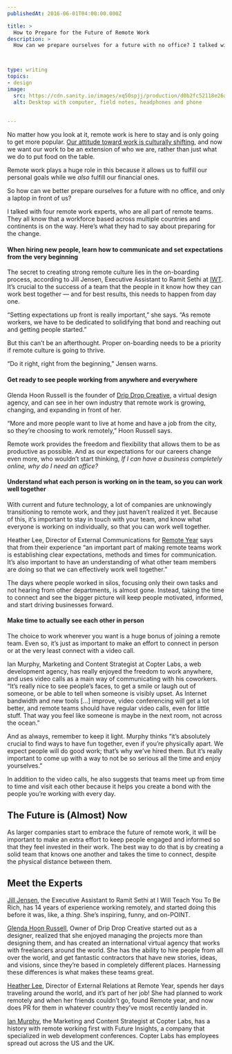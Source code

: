 ```yaml
---
publishedAt: 2016-06-01T04:00:00.000Z

title: >
  How to Prepare for the Future of Remote Work
description: >
  How can we prepare ourselves for a future with no office? I talked with four remote work experts, and here's what they had to say.



type: writing
topics:
- design
image:
  src: https://cdn.sanity.io/images/xq50spjj/production/d0b2fc52118e26adc64c98913f0457c2c0aa9aea-3253x5000.jpg
  alt: Desktop with computer, field notes, headphones and phone
  
  
---
```


No matter how you look at it, remote work is here to stay and is only going to get more popular. [Our attitude toward work is culturally shifting](http://www.fastcompany.com/3054546/the-future-of-work/the-four-trends-that-will-change-the-way-we-work-by-2021), and now we want our work to be an extension of who we are, rather than just what we do to put food on the table.

Remote work plays a huge role in this because it allows us to fulfill our personal goals while we _also_ fulfill our financial ones.

So how can we better prepare ourselves for a future with no office, and only a laptop in front of us?

I talked with four remote work experts, who are all part of remote teams. They all know that a workforce based across multiple countries and continents is on the way. Here’s what they had to say about preparing for the change.

#### When hiring new people, learn how to communicate and set expectations from the very beginning 

The secret to creating strong remote culture lies in the on-boarding process, according to Jill Jensen, Executive Assistant to Ramit Sethi at [IWT](http://www.iwillteachyoutoberich.com/home9/). It’s crucial to the success of a team that the people in it know how they can work best together — and for best results, this needs to happen from day one.

“Setting expectations up front is really important,” she says. “As remote workers, we have to be dedicated to solidifying that bond and reaching out and getting people started.”

But this can’t be an afterthought. Proper on-boarding needs to be a priority if remote culture is going to thrive.

“Do it right, right from the beginning,” Jensen warns.

#### Get ready to see people working from anywhere and everywhere 

Glenda Hoon Russell is the founder of [Drip Drop Creative](http://dripdropcreative.com/), a virtual design agency, and can see in her own industry that remote work is growing, changing, and expanding in front of her.

“More and more people want to live at home and have a job from the city, so they’re choosing to work remotely,” Hoon Russell says.

Remote work provides the freedom and flexibility that allows them to be as productive as possible. And as our expectations for our careers change even more, who wouldn’t start thinking, _If I can have a business completely online, why do I need an office?_

#### Understand what each person is working on in the team, so you can work well together 

With current and future technology, a lot of companies are unknowingly transitioning to remote work, and they just haven’t realized it yet. Because of this, it’s important to stay in touch with your team, and know what everyone is working on individually, so that you can work well together.

Heather Lee, Director of External Communications for [Remote Year](http://www.remoteyear.com/) says that from their experience “an important part of making remote teams work is establishing clear expectations, methods and times for communication. It’s also important to have an understanding of what other team members are doing so that we can effectively work well together.”

The days where people worked in silos, focusing only their own tasks and not hearing from other departments, is almost gone. Instead, taking the time to connect and see the bigger picture will keep people motivated, informed, and start driving businesses forward.

#### Make time to actually see each other in person 

The choice to work wherever you want is a huge bonus of joining a remote team. Even so, it’s just as important to make an effort to connect in person or at the very least connect with a video call.

Ian Murphy, Marketing and Content Strategist at Copter Labs, a web development agency, has really enjoyed the freedom to work anywhere, and uses video calls as a main way of communicating with his coworkers. “It’s really nice to see people’s faces, to get a smile or laugh out of someone, or be able to tell when someone is visibly upset. As Internet bandwidth and new tools […] improve, video conferencing will get a lot better, and remote teams should have regular video calls, even for little stuff. That way you feel like someone is maybe in the next room, not across the ocean.”

And as always, remember to keep it light. Murphy thinks “it’s absolutely crucial to find ways to have fun together, even if you’re physically apart. We expect people will do good work; that’s why we’ve hired them. But it’s really important to come up with a way to not be so serious all the time and enjoy yourselves.”

In addition to the video calls, he also suggests that teams meet up from time to time and visit each other because it helps you create a bond with the people you’re working with every day.

## The Future is (Almost) Now

As larger companies start to embrace the future of remote work, it will be important to make an extra effort to keep people engaged and informed so that they feel invested in their work. The best way to do that is by creating a solid team that knows one another and takes the time to connect, despite the physical distance between them.

## Meet the Experts

[Jill Jensen](https://www.linkedin.com/in/jilljensen103), the Executive Assistant to Ramit Sethi at I Will Teach You To Be Rich, has 14 years of experience working remotely, and started doing this before it was, like, a _thing_. She’s inspiring, funny, and on-POINT.

[Glenda Hoon Russell](https://www.linkedin.com/in/glendahoonrussell), Owner of Drip Drop Creative started out as a designer, realized that she enjoyed managing the projects more than designing them, and has created an international virtual agency that works with freelancers around the world. She has the ability to hire people from all over the world, and get fantastic contractors that have new stories, ideas, and visions, since they’re based in completely different places. Harnessing these differences is what makes these teams great.

[Heather Lee](https://www.linkedin.com/in/heathhlee), Director of External Relations at Remote Year, spends her days traveling around the world, and it’s part of her job! She had planned to work remotely and when her friends couldn’t go, found Remote year, and now does PR for them in whatever country they’ve most recently landed in.

[Ian Murphy](https://www.linkedin.com/in/ian-murphy-a1729b1a), the Marketing and Content Strategist at Copter Labs, has a history with remote working first with Future Insights, a company that specialized in web development conferences. Copter Labs has employees spread out across the US and the UK.